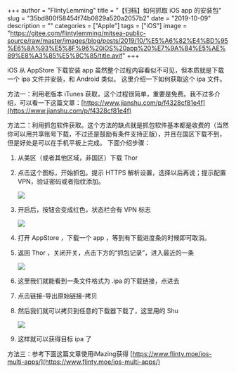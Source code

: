 +++
author = "FlintyLemming"
title = "【归档】如何抓取 iOS app 的安装包"
slug = "35bd800f58454f74b0829a520a2057b2"
date = "2019-10-09"
description = ""
categories = ["Apple"]
tags = ["iOS"]
image = "https://gitee.com/flintylemming/mitsea-public-source/raw/master/images/blog/posts/2019/10/%E5%A6%82%E4%BD%95%E6%8A%93%E5%8F%96%20iOS%20app%20%E7%9A%84%E5%AE%89%E8%A3%85%E5%8C%85/title.avif"
+++

iOS 从 AppStore 下载安装 app 虽然整个过程内容看似不可见，但本质就是下载一个 ipa 文件并安装，和 Android 类似。
这里介绍一下如何获取这个 ipa 文件。

方法一：利用老版本 iTunes 获取，这个过程很简单，重要是免费。我不过多介绍，可以看一下这篇文章：[https://www.jianshu.com/p/f4328cf81e4f](https://www.jianshu.com/p/f4328cf81e4f)

方法二：利用抓包软件获取。这个方法的缺点就是抓包软件基本都是收费的（当然你可以用共享账号下载，不过还是鼓励有条件支持正版），并且在国区下载不到，但是好处是可以在手机平板上完成。
下面介绍步骤：

1. 从美区（或者其他区域，非国区）下载 Thor
2. 点击这个图标，开始抓包。提示 HTTPS 解析设置，选择以后再说；提示配置 VPN，验证密码或者指纹添加。
    
    ![](https://gitee.com/flintylemming/mitsea-public-source/raw/master/images/blog/posts/2019/10/%E5%A6%82%E4%BD%95%E6%8A%93%E5%8F%96%20iOS%20app%20%E7%9A%84%E5%AE%89%E8%A3%85%E5%8C%85/1.avif)
    
3. 开启后，按钮会变成红色，状态栏会有 VPN 标志
    
    ![](https://gitee.com/flintylemming/mitsea-public-source/raw/master/images/blog/posts/2019/10/%E5%A6%82%E4%BD%95%E6%8A%93%E5%8F%96%20iOS%20app%20%E7%9A%84%E5%AE%89%E8%A3%85%E5%8C%85/2.avif)
    
4. 打开 AppStore ，下载一个 app ，等到有下载进度条的时候即可取消。
5. 返回 Thor ，关闭开关，点击下方的“抓包记录”，进入最近的一条
    
    ![](https://gitee.com/flintylemming/mitsea-public-source/raw/master/images/blog/posts/2019/10/%E5%A6%82%E4%BD%95%E6%8A%93%E5%8F%96%20iOS%20app%20%E7%9A%84%E5%AE%89%E8%A3%85%E5%8C%85/3.avif)
    
6. 这里我们就能看到一条文件格式为 .ipa 的下载链接，点进去
7. 点击链接-导出原始链接-拷贝
8. 然后我们就可以拷贝到任意的下载器下载了，这里用的 Shu
    
    ![](https://gitee.com/flintylemming/mitsea-public-source/raw/master/images/blog/posts/2019/10/%E5%A6%82%E4%BD%95%E6%8A%93%E5%8F%96%20iOS%20app%20%E7%9A%84%E5%AE%89%E8%A3%85%E5%8C%85/4.avif)
    
9. 这样就可以获得目标 ipa 了

方法三：参考下面这篇文章使用iMazing获得
[https://www.flinty.moe/ios-multi-apps/](https://www.flinty.moe/ios-multi-apps/)